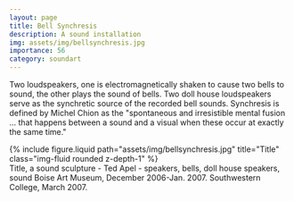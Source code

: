 ```yaml
---
layout: page
title: Bell Synchresis
description: A sound installation 
img: assets/img/bellsynchresis.jpg
importance: 56
category: soundart
---
```


Two loudspeakers, one is electromagnetically shaken to cause two bells to sound, the other plays the sound of bells. Two doll house loudspeakers serve as the synchretic source of the recorded bell sounds. Synchresis is defined by Michel Chion as the "spontaneous and irresistible mental fusion ... that happens between a sound and a visual when these occur at exactly the same time."



<div class="row">
    <div class="col-sm mt-3 mt-md-0">
        {% include figure.liquid path="assets/img/bellsynchresis.jpg" title="Title" class="img-fluid rounded z-depth-1" %}
    </div>
</div>
<div class="caption">
    Title, a sound sculpture - Ted Apel - speakers, bells, doll house speakers, sound
    Boise Art Museum, December 2006-Jan. 2007.
    Southwestern College, March 2007.

</div>



